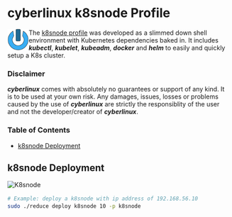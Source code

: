 # cyberlinux k8snode Profile
<img align="left" width="48" height="48" src="https://raw.githubusercontent.com/phR0ze/cyberlinux/master/art/logo_256x256.png">

The [k8snode profile](k8snode.yml) was developed as a slimmed down shell environment with
Kubernetes dependencies baked in.  It includes ***kubectl***, ***kubelet***, ***kubeadm***,
***docker*** and ***helm*** to easily and quickly setup a K8s cluster.

### Disclaimer
***cyberlinux*** comes with absolutely no guarantees or support of any kind. It is to be used at
your own risk.  Any damages, issues, losses or problems caused by the use of ***cyberlinux*** are
strictly the responsiblity of the user and not the developer/creator of ***cyberlinux***.

### Table of Contents
* [k8snode Deployment](#k8snode-deployment)

## k8snode Deployment <a name="k8snode-deployment"/></a>
![K8snode](../doc/images/k8snode-virtualbox.png)

```bash
# Example: deploy a k8snode with ip address of 192.168.56.10
sudo ./reduce deploy k8snode 10 -p k8snode
```
